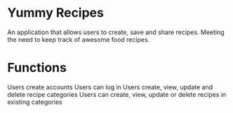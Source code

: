 # Yummy Recipes
An application that allows users to create, save and share recipes. 
Meeting the need to keep track of awesome food recipes.

# Functions
Users create accounts
Users can log in
Users create, view, update and delete recipe categories
Users can create, view, update or delete recipes in existing categories
